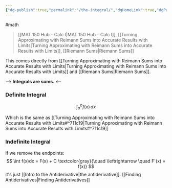 ```yaml
---
{"dg-publish":true,"permalink":"/the-integral/","dgHomeLink":true,"dgPassFrontmatter":false}
---
```


#math 
> [[MAT 150 Hub - Calc I|MAT 150 Hub - Calc I]], [[Turning Approximating with Reimann Sums into Accurate Results with Limits|Turning Approximating with Reimann Sums into Accurate Results with Limits]], [[Riemann Sums|Riemann Sums]]

This comes directly from [[Turning Approximating with Reimann Sums into Accurate Results with Limits|Turning Approximating with Reimann Sums into Accurate Results with Limits]] and [[Riemann Sums|Riemann Sums]].

--> **Integrals are sums.** <--

### Definite Integral
$$
\int_{a}^{b} f(x) \, dx
$$

Which is the same as [[Turning Approximating with Reimann Sums into Accurate Results with Limits#^711c19|Turning Approximating with Reimann Sums into Accurate Results with Limits#^711c19]]

### Indefinite Integral
If we remove the endpoints:
$$
\int f(x)dx = F(x) + C \textcolor{gray}{\quad \leftrightarrow \quad F'(x) = f(x)}
$$
it's just [[Intro to the Antiderivative|the antiderivative]]. [[Finding Antiderivatives|Finding Antiderivatives]]